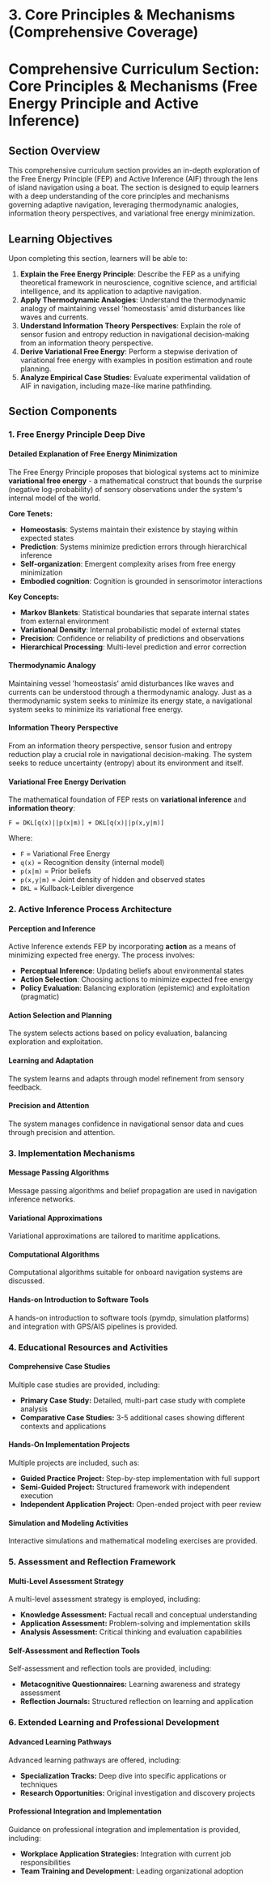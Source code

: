 # 3. Core Principles & Mechanisms (Comprehensive Coverage)

# Comprehensive Curriculum Section: Core Principles & Mechanisms (Free Energy Principle and Active Inference)

## Section Overview

This comprehensive curriculum section provides an in-depth exploration of the Free Energy Principle (FEP) and Active Inference (AIF) through the lens of island navigation using a boat. The section is designed to equip learners with a deep understanding of the core principles and mechanisms governing adaptive navigation, leveraging thermodynamic analogies, information theory perspectives, and variational free energy minimization.

## Learning Objectives

Upon completing this section, learners will be able to:

1. **Explain the Free Energy Principle**: Describe the FEP as a unifying theoretical framework in neuroscience, cognitive science, and artificial intelligence, and its application to adaptive navigation.
2. **Apply Thermodynamic Analogies**: Understand the thermodynamic analogy of maintaining vessel 'homeostasis' amid disturbances like waves and currents.
3. **Understand Information Theory Perspectives**: Explain the role of sensor fusion and entropy reduction in navigational decision-making from an information theory perspective.
4. **Derive Variational Free Energy**: Perform a stepwise derivation of variational free energy with examples in position estimation and route planning.
5. **Analyze Empirical Case Studies**: Evaluate experimental validation of AIF in navigation, including maze-like marine pathfinding.

## Section Components

### 1. Free Energy Principle Deep Dive

#### Detailed Explanation of Free Energy Minimization

The Free Energy Principle proposes that biological systems act to minimize **variational free energy** - a mathematical construct that bounds the surprise (negative log-probability) of sensory observations under the system's internal model of the world.

**Core Tenets:**

- **Homeostasis**: Systems maintain their existence by staying within expected states
- **Prediction**: Systems minimize prediction errors through hierarchical inference
- **Self-organization**: Emergent complexity arises from free energy minimization
- **Embodied cognition**: Cognition is grounded in sensorimotor interactions

**Key Concepts:**

- **Markov Blankets**: Statistical boundaries that separate internal states from external environment
- **Variational Density**: Internal probabilistic model of external states
- **Precision**: Confidence or reliability of predictions and observations
- **Hierarchical Processing**: Multi-level prediction and error correction

#### Thermodynamic Analogy

Maintaining vessel 'homeostasis' amid disturbances like waves and currents can be understood through a thermodynamic analogy. Just as a thermodynamic system seeks to minimize its energy state, a navigational system seeks to minimize its variational free energy.

#### Information Theory Perspective

From an information theory perspective, sensor fusion and entropy reduction play a crucial role in navigational decision-making. The system seeks to reduce uncertainty (entropy) about its environment and itself.

#### Variational Free Energy Derivation

The mathematical foundation of FEP rests on **variational inference** and **information theory**:

```mathematical
F = DKL[q(x)||p(x|m)] + DKL[q(x)||p(x,y|m)]
```

Where:

- `F` = Variational Free Energy
- `q(x)` = Recognition density (internal model)
- `p(x|m)` = Prior beliefs
- `p(x,y|m)` = Joint density of hidden and observed states
- `DKL` = Kullback-Leibler divergence

### 2. Active Inference Process Architecture

#### Perception and Inference

Active Inference extends FEP by incorporating **action** as a means of minimizing expected free energy. The process involves:

- **Perceptual Inference**: Updating beliefs about environmental states
- **Action Selection**: Choosing actions to minimize expected free energy
- **Policy Evaluation**: Balancing exploration (epistemic) and exploitation (pragmatic)

#### Action Selection and Planning

The system selects actions based on policy evaluation, balancing exploration and exploitation.

#### Learning and Adaptation

The system learns and adapts through model refinement from sensory feedback.

#### Precision and Attention

The system manages confidence in navigational sensor data and cues through precision and attention.

### 3. Implementation Mechanisms

#### Message Passing Algorithms

Message passing algorithms and belief propagation are used in navigation inference networks.

#### Variational Approximations

Variational approximations are tailored to maritime applications.

#### Computational Algorithms

Computational algorithms suitable for onboard navigation systems are discussed.

#### Hands-on Introduction to Software Tools

A hands-on introduction to software tools (pymdp, simulation platforms) and integration with GPS/AIS pipelines is provided.

### 4. Educational Resources and Activities

#### Comprehensive Case Studies

Multiple case studies are provided, including:

- **Primary Case Study:** Detailed, multi-part case study with complete analysis
- **Comparative Case Studies:** 3-5 additional cases showing different contexts and applications

#### Hands-On Implementation Projects

Multiple projects are included, such as:

- **Guided Practice Project:** Step-by-step implementation with full support
- **Semi-Guided Project:** Structured framework with independent execution
- **Independent Application Project:** Open-ended project with peer review

#### Simulation and Modeling Activities

Interactive simulations and mathematical modeling exercises are provided.

### 5. Assessment and Reflection Framework

#### Multi-Level Assessment Strategy

A multi-level assessment strategy is employed, including:

- **Knowledge Assessment:** Factual recall and conceptual understanding
- **Application Assessment:** Problem-solving and implementation skills
- **Analysis Assessment:** Critical thinking and evaluation capabilities

#### Self-Assessment and Reflection Tools

Self-assessment and reflection tools are provided, including:

- **Metacognitive Questionnaires:** Learning awareness and strategy assessment
- **Reflection Journals:** Structured reflection on learning and application

### 6. Extended Learning and Professional Development

#### Advanced Learning Pathways

Advanced learning pathways are offered, including:

- **Specialization Tracks:** Deep dive into specific applications or techniques
- **Research Opportunities:** Original investigation and discovery projects

#### Professional Integration and Implementation

Guidance on professional integration and implementation is provided, including:

- **Workplace Application Strategies:** Integration with current job responsibilities
- **Team Training and Development:** Leading organizational adoption